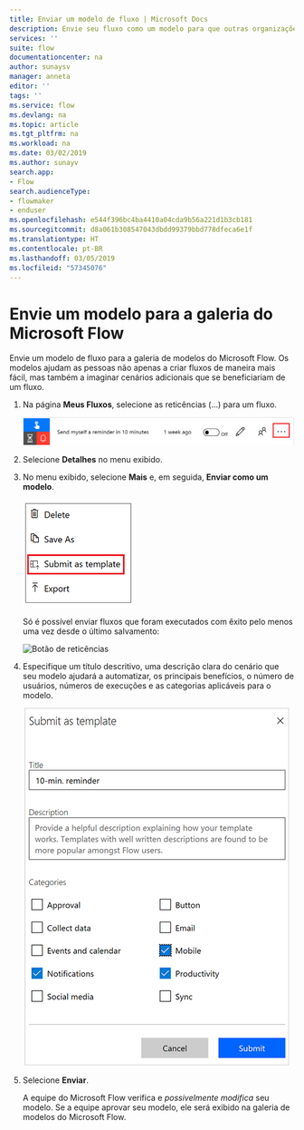 ```yaml
---
title: Enviar um modelo de fluxo | Microsoft Docs
description: Envie seu fluxo como um modelo para que outras organizações possam encontrá-lo na galeria de modelos e usar o fluxo que você criou.
services: ''
suite: flow
documentationcenter: na
author: sunaysv
manager: anneta
editor: ''
tags: ''
ms.service: flow
ms.devlang: na
ms.topic: article
ms.tgt_pltfrm: na
ms.workload: na
ms.date: 03/02/2019
ms.author: sunayv
search.app:
- Flow
search.audienceType:
- flowmaker
- enduser
ms.openlocfilehash: e544f396bc4ba4410a04cda9b56a221d1b3cb181
ms.sourcegitcommit: d8a061b308547043dbdd99379bbd778dfeca6e1f
ms.translationtype: HT
ms.contentlocale: pt-BR
ms.lasthandoff: 03/05/2019
ms.locfileid: "57345076"
---
```

# <a name="submit-a-template-to-the-microsoft-flow-gallery"></a>Envie um modelo para a galeria do Microsoft Flow

Envie um modelo de fluxo para a galeria de modelos do Microsoft Flow. Os modelos ajudam as pessoas não apenas a criar fluxos de maneira mais fácil, mas também a imaginar cenários adicionais que se beneficiariam de um fluxo.

1. Na página **Meus Fluxos**, selecione as reticências (...) para um fluxo.

    ![Botão de reticências](./media/publish-a-template/ellipsis-button.png)
1. Selecione **Detalhes** no menu exibido.
1. No menu exibido, selecione **Mais** e, em seguida, **Enviar como um modelo**.

    ![Menu de contexto](./media/publish-a-template/context-menu.png)

   Só é possível enviar fluxos que foram executados com êxito pelo menos uma vez desde o último salvamento:

     ![Botão de reticências](./media/publish-a-template/need-successful-run-warning.png)
1. Especifique um título descritivo, uma descrição clara do cenário que seu modelo ajudará a automatizar, os principais benefícios, o número de usuários, números de execuções e as categorias aplicáveis para o modelo.

    ![Opções de modelo](./media/publish-a-template/template-options.png)
1. Selecione **Enviar**.

     A equipe do Microsoft Flow verifica e *possivelmente modifica* seu modelo. Se a equipe aprovar seu modelo, ele será exibido na galeria de modelos do Microsoft Flow.
